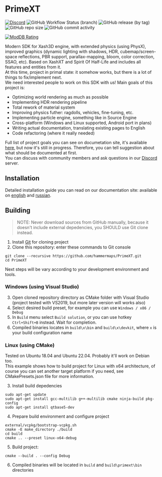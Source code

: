# PrimeXT
[![Discord](https://img.shields.io/discord/824538989616824350)](https://discord.gg/BxQUMUescJ)
![GitHub Workflow Status (branch)](https://img.shields.io/github/actions/workflow/status/SNMetamorph/PrimeXT/nightly-builds.yml?branch=master)
![GitHub release (by tag)](https://img.shields.io/github/downloads/SNMetamorph/PrimeXT/total)
![GitHub repo size](https://img.shields.io/github/repo-size/SNMetamorph/PrimeXT)
![GitHub commit activity](https://img.shields.io/github/commit-activity/m/SNMetamorph/PrimeXT)

[![ModDB Rating](https://button.moddb.com/popularity/medium/mods/56077.png)](https://www.moddb.com/mods/primext)

Modern SDK for Xash3D engine, with extended physics (using PhysX), improved graphics (dynamic lighting with shadows, HDR, cubemap/screen-space reflections, PBR support, parallax-mapping, bloom, color correction, SSAO, etc). 
Based on XashXT and Spirit Of Half-Life and includes all features and entities from it.  
At this time, project in primal state: it somehow works, but there is a lot of things to fix/implement next.  
We need interested people to work on this SDK with us! Main goals of this project is:
- Optimizing world rendering as much as possible
- Implementing HDR rendering pipeline
- Total rework of material system
- Improving physics futher: ragdolls, vehicles, fine-tuning, etc. 
- Implementing particle engine, something like in Source Engine
- Cross-platform (Windows and Linux supported, Android port in plans)
- Writing actual documentation, translating existing pages to English
- Code refactoring (where it really needed)

Full list of project goals you can see on documetation site, it's available [here](https://snmetamorph.github.io/PrimeXT/), but now it's still in progress. 
Therefore, you can tell suggestion about what should be documented at first.  
You can discuss with community members and ask questions in our [Discord](https://discord.gg/BxQUMUescJ) server.

## Installation
Detailed installation guide you can read on our documentation site: available on [english](https://snmetamorph.github.io/PrimeXT/docs/eng/installation) and [russian](https://snmetamorph.github.io/PrimeXT/docs/rus/installation).

## Building
> NOTE: Never download sources from GitHub manually, because it doesn't include external depedencies, you SHOULD use Git clone instead.
1) Install [Git](https://git-scm.com/download/win) for cloning project
2) Clone this repository: enter these commands to Git console
```
git clone --recursive https://github.com/hammermaps/PrimeXT.git
cd PrimeXT
```
Next steps will be vary according to your development environment and tools.

### Windows (using Visual Studio)
3) Open cloned repository directory as CMake folder with Visual Studio (project tested with VS2019, but more later version will works also)  
4) Select desired build preset, for example you can use `Windows / x86 / Debug`
5) In `Build` menu select `Build solution`, or you can use hotkey `Ctrl+Shift+B` instead. Wait for completion.
6) Compiled binaries locates in `build\x\bin` and `build\x\devkit`, where `x` is your build configuration name

### Linux (using CMake)
Tested on Ubuntu 18.04 and Ubuntu 22.04. Probably it'll work on Debian too.  
This example shows how to build project for Linux with x64 architecture, of course
you can set another target platform if you need, see CMakePresets.json file for more information.

3) Install build depedencies
```
sudo apt-get update
sudo apt-get install gcc-multilib g++-multilib cmake ninja-build pkg-config
sudo apt-get install qtbase5-dev
```
4) Prepare build environment and configure project
```
external/vcpkg/bootstrap-vcpkg.sh
cmake -E make_directory ./build
cd build
cmake .. --preset linux-x64-debug
```
5) Build project:
```
cmake --build . --config Debug
```
6) Compiled binaries will be located in `build` and `build\primext\bin` directories
